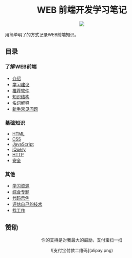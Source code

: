 <h1 align="center">WEB 前端开发学习笔记</h1>
<p align="center">
<a href="https://gitter.im/iamjoel/front-end-note"><img src="https://badges.gitter.im/Join Chat.svg"></a>
</p>

用简单明了的方式记录WEB前端知识。

## 目录
### 了解WEB前端
* [介绍](detail/intro/about.md)
* [学习建议](detail/intro/suggest.md)
* [推荐软件](detail/software)
* [知识结构](detail/knowledge-structure.md)
* [名词解释](detail/noun-explain.md)
* [新手常见问题](detail/FAQ.md)

### 基础知识
* [HTML](detail/html)
* [CSS](detail/css)
* [JavaScript](detail/js)
* [jQuery](detail/jQuery)
* [HTTP](detail/http)
* [安全](detail/security)

### 其他
* [学习资源](bookmark/learn-resource.md)
* [综合专题](detail/comprehensive)
* [代码示例](demo)
* [评估自己的技术](assessment)
* [找工作](find-jobs)

## 赞助
<div  align="center">
  <p>你的支持是对我最大的鼓励，支付宝扫一扫</p>
  ![支付宝付款二维码](alipay.png)
</div>


